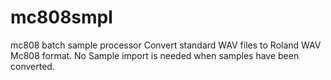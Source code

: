 # mc808smpl
mc808 batch sample processor
Convert standard WAV files to Roland WAV Mc808 format.
No Sample import is needed when samples have been converted.


